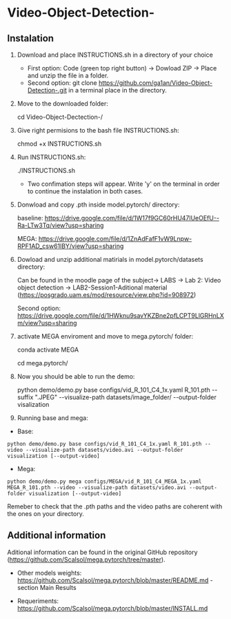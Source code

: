 # Video-Object-Detection-


## Instalation

1) Download and place INSTRUCTIONS.sh in a directory of your choice

   - First option: Code (green top right button) -> Dowload ZIP -> Place and unzip the file in a folder.
   - Second option: git clone https://github.com/ga1an/Video-Object-Detection-.git in a terminal place in the directory.

2) Move to the downloaded folder:

    cd Video-Object-Dectection-/

3) Give right permisions to the bash file INSTRUCTIONS.sh:
   
     chmod +x INSTRUCTIONS.sh


4) Run INSTRUCTIONS.sh:
 
     ./INSTRUCTIONS.sh

   - Two confimation steps will appear. Write 'y' on the terminal in order to continue the instalation in both cases.

5) Donwload and copy .pth inside model.pytorch/ directory:

    baseline: https://drive.google.com/file/d/1W17f9GC60rHU47lUeOEfU--Ra-LTw3Tq/view?usp=sharing

    MEGA: https://drive.google.com/file/d/1ZnAdFafF1vW9Lnpw-RPF1AD_csw61lBY/view?usp=sharing

6) Dowload and unzip additional matirials in model.pytorch/datasets directory:
   
    Can be found in the moodle page of the subject-> LABS -> Lab 2: Video object detection -> LAB2-Session1-Aditional material (https://posgrado.uam.es/mod/resource/view.php?id=908972)

    Second option:
    https://drive.google.com/file/d/1HWknu9savYKZBne2pfLCPT9LlGRHnLXm/view?usp=sharing

7) activate MEGA enviroment and move to mega.pytorch/ folder:

     conda activate MEGA

     cd mega.pytorch/
   
9) Now you should be able to run the demo:

     python demo/demo.py base configs/vid_R_101_C4_1x.yaml R_101.pth --suffix ".JPEG" --visualize-path datasets/image_folder/ --output-folder visalization

10) Running base and mega:
    
   - Base:
   
    python demo/demo.py base configs/vid_R_101_C4_1x.yaml R_101.pth --video --visualize-path datasets/video.avi --output-folder visualization [--output-video]
   
   - Mega:
   
    python demo/demo.py mega configs/MEGA/vid_R_101_C4_MEGA_1x.yaml MEGA_R_101.pth --video --visualize-path datasets/video.avi --output-folder visualization [--output-video]

   Remeber to check that the .pth paths and the video paths are coherent with the ones on your directory. 


## Additional information

Aditional information can be found in the original GitHub repository (https://github.com/Scalsol/mega.pytorch/tree/master).
- Other models weights: https://github.com/Scalsol/mega.pytorch/blob/master/README.md - section Main Results
  
- Requeriments: https://github.com/Scalsol/mega.pytorch/blob/master/INSTALL.md

